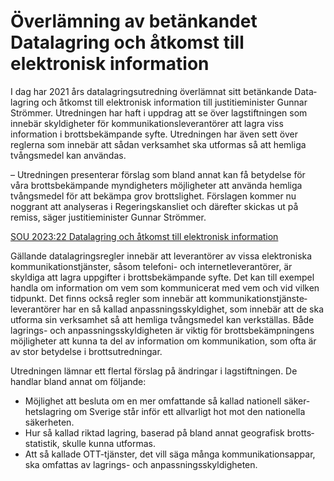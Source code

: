 # Överlämning av betänkandet Datalagring och åtkomst till elektronisk information

I dag har 2021 års data­lagrings­utred­ning överlämnat sitt betänkande Data­lagring och åtkomst till elektro­nisk information till justitie­minister Gunnar Strömmer. Utredningen har haft i uppdrag att se över lag­stift­ningen som inne­bär skyldig­heter för kommu­nikations­leveran­törer att lagra viss information i brotts­bekämp­ande syfte. Utredningen har även sett över reglerna som innebär att sådan verk­samhet ska utformas så att hemliga tvångs­medel kan användas.

– Utredningen presenterar förslag som bland annat kan få betydelse för våra brotts­bekämpande myndig­heters möjlig­heter att använda hemliga tvångs­medel för att bekämpa grov brotts­lighet. Förslagen kommer nu noggrant att analy­seras i Regerings­kansliet och därefter skickas ut på remiss, säger justitie­minister Gunnar Strömmer.

[SOU 2023:22 Datalagring och åtkomst till elektronisk information](/rattsliga-dokument/statens-offentliga-utredningar/2023/05/sou-202322/ "SOU 2023:22")

Gällande data­lagrings­regler innebär att leveran­törer av vissa elektro­niska kommu­nikations­tjänster, såsom telefoni- och internet­leveran­törer, är skyldiga att lagra uppgifter i brotts­bekämpande syfte. Det kan till exempel handla om information om vem som kommu­nicerat med vem och vid vilken tidpunkt. Det finns också regler som innebär att kommu­nikations­tjänste­leveran­törer har en så kallad anpass­nings­skyldighet, som innebär att de ska utforma sin verk­samhet så att hemliga tvångs­medel kan verk­ställas. Både lagrings- och anpass­nings­skyldig­heten är viktig för brotts­bekämp­ningens möjlig­heter att kunna ta del av information om kommu­nikation, som ofta är av stor betydelse i brotts­utredningar.

Utredningen lämnar ett flertal förslag på ändringar i lag­stiftningen. De handlar bland annat om följande:

* Möjlighet att besluta om en mer omfat­tande så kallad nationell säker­hets­lagring om Sverige står inför ett allvarligt hot mot den natio­nella säkerheten.
* Hur så kallad riktad lagring, baserad på bland annat geografisk brotts­statistik, skulle kunna utformas.
* Att så kallade OTT-tjänster, det vill säga många kommu­nikations­appar, ska omfattas av lagrings- och anpass­nings­skyldigheten.
